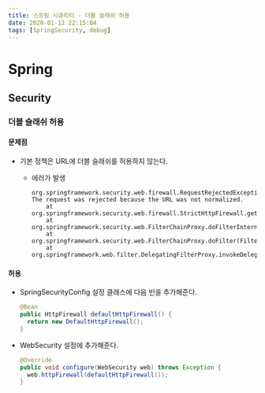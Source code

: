 ```yaml
---
title: 스프링 시큐리티 - 더블 슬래쉬 허용
date: 2020-01-12 22:15:04
tags: [SpringSecurity, debug]
---
```

# Spring

## Security

### 더블 슬래쉬 허용

#### 문제점

- 기본 정책은 URL에 더블 슬래쉬를 허용하지 않는다.

  - 에러가 발생

    ```
    org.springframework.security.web.firewall.RequestRejectedException: The request was rejected because the URL was not normalized.
    	at org.springframework.security.web.firewall.StrictHttpFirewall.getFirewalledRequest(StrictHttpFirewall.java:296)
    	at org.springframework.security.web.FilterChainProxy.doFilterInternal(FilterChainProxy.java:194)
    	at org.springframework.security.web.FilterChainProxy.doFilter(FilterChainProxy.java:178)
    	at org.springframework.web.filter.DelegatingFilterProxy.invokeDelegate(DelegatingFilterProxy.java:357)
    ```

#### 허용

- SpringSecurityConfig 설정 클래스에 다음 빈을 추가해준다.

  ```java
  @Bean
  public HttpFirewall defaultHttpFirewall() {
    return new DefaultHttpFirewall();
  }
  ```

- WebSecurity 설정에 추가해준다.

  ```java
  @Override
  public void configure(WebSecurity web) throws Exception {
  	web.httpFirewall(defaultHttpFirewall());
  }
  ```

<br><br>